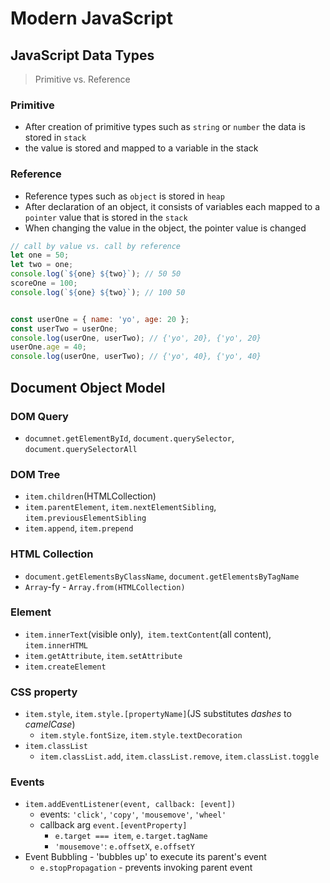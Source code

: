 # Modern JavaScript


## JavaScript Data Types
> Primitive vs. Reference

### Primitive
* After creation of primitive types such as `string` or `number` the data is stored in `stack`
* the value is stored and mapped to a variable in the stack

### Reference
* Reference types such as `object` is stored in `heap`
* After declaration of an object, it consists of variables each mapped to a `pointer` value that is stored in the `stack`
* When changing the value in the object, the pointer value is changed

```javascript
// call by value vs. call by reference
let one = 50;
let two = one;
console.log(`${one} ${two}`); // 50 50
scoreOne = 100;
console.log(`${one} ${two}`); // 100 50


const userOne = { name: 'yo', age: 20 };
const userTwo = userOne;
console.log(userOne, userTwo); // {'yo', 20}, {'yo', 20}
userOne.age = 40;
console.log(userOne, userTwo); // {'yo', 40}, {'yo', 40}
```


## Document Object Model
### DOM Query
* `documnet.getElementById`, `document.querySelector`, `document.querySelectorAll`

### DOM Tree
* `item.children`(HTMLCollection)
* `item.parentElement`, `item.nextElementSibling`, `item.previousElementSibling`
* `item.append`, `item.prepend`

### HTML Collection
* `document.getElementsByClassName`, `document.getElementsByTagName`
* `Array`-fy - `Array.from(HTMLCollection)`

### Element
* `item.innerText`(visible only),` item.textContent`(all content), `item.innerHTML`
* `item.getAttribute`, `item.setAttribute`
* `item.createElement`

### CSS property
* `item.style`, `item.style.[propertyName]`(JS substitutes *dashes* to *camelCase*)
  * `item.style.fontSize`, `item.style.textDecoration`
* `item.classList`
  * `item.classList.add`, `item.classList.remove`, `item.classList.toggle`

### Events
* `item.addEventListener(event, callback: [event])`
  * events: `'click'`, `'copy'`, `'mousemove'`, `'wheel'`
  * callback arg `event.[eventProperty]`
    * `e.target === item`, `e.target.tagName`
    * `'mousemove'`: `e.offsetX`, `e.offsetY`
* Event Bubbling - 'bubbles up' to execute its parent's event
  * `e.stopPropagation` - prevents invoking parent event
